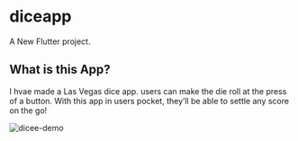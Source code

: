 # diceapp

A New Flutter project.

## What is this App? 
I hvae made a Las Vegas dice app. users can make the die roll at the press of a button. With this app in users pocket, they’ll be able to settle any score on the go!

![dicee-demo](https://user-images.githubusercontent.com/76793057/228049748-17fc626a-fbba-4756-b65c-e3d222fa17e1.gif)
